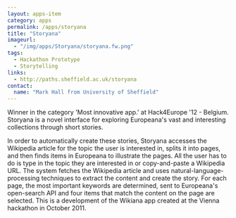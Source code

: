 ```yaml
---
layout: apps-item
category: apps
permalink: /apps/storyana
title: "Storyana"
imageurl:
  - "/img/apps/Storyana/storyana.fw.png"
tags:
  - Hackathon Prototype
  - Storytelling
links:
  - http://paths.sheffield.ac.uk/storyana
contact: 
  name: "Mark Hall from University of Sheffield"
---
```


Winner in the category 'Most innovative app.' at Hack4Europe '12 - Belgium. Storyana is a novel interface for exploring Europeana's vast and interesting collections through short stories.

 In order to automatically create these stories, Storyana accesses the Wikipedia article for the topic the user is interested in, splits it into pages, and then finds items in Europeana to illustrate the pages. All the user has to do is type in the topic they are interested in or copy-and-paste a Wikipedia URL. The system fetches the Wikipedia article and uses natural-language-processing techniques to extract the content and create the story. For each page, the most important keywords are determined, sent to Europeana's open-search API and four items that match the content on the page are selected. This is a development of the Wikiana app created at the Vienna hackathon in October 2011. 
